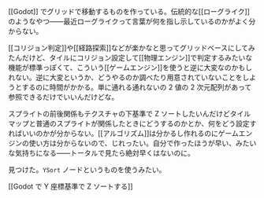 [[Godot]] でグリッドで移動するものを作っている。伝統的な[[ローグライク]]のようなやつ――最近ローグライクって言葉が何を指し示しているのかがよく分からない。

[[コリジョン判定]]や[[経路探索]]などが楽かなと思ってグリッドベースにしてみたんだけど、タイルにコリジョン設定して[[物理エンジン]]で判定するみたいな機能が標準っぽくて、こういう[[ゲームエンジン]]を使うと逆に大変なのかもしれない。逆に大変というか、どうやるのか調べたり用意されていないことをしようとするのに時間がかかる。単に通れる通れないの 2 値の 2 次元配列があって参照できるだけでいいんだけどな。

スプライトの前後関係もテクスチャの下基準で Z ソートしたいんだけどタイルマップと普通のスプライトが関係したときにどうするのかとか、何をどう設定すればいいのかが分からない。[[アルゴリズム]]は分かるし作れるのにゲームエンジンの使い方は分からないので、じれったい。自分で作ったほうが早い、みたいな気持ちになる――トータルで見たら絶対早くはないのに。

見つけた。`YSort` ノードというものを使うみたい。

[[Godot で Y 座標基準で Z ソートする]]
